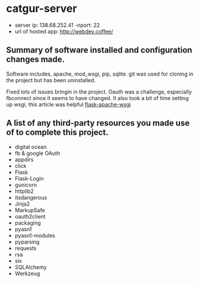 # catgur-server

- server ip: 138.68.252.41
-nport: 22
- url of hosted app: http://webdev.coffee/

## Summary of software installed and configuration changes made.

Software includes, apache, mod_wsgi, pip, sqlite.
git was used for cloning in the project but has been uninstalled.

Fixed lots of issues bringin in the project. Oauth was a challenge, especially fbconnect since it seems to have changed.
It also took a bit of time setting up wsgi, this article was helpful [flask-apache-wsgi](https://www.jakowicz.com/flask-apache-wsgi/)

## A list of any third-party resources you made use of to complete this project.

- digital ocean
- fb & google OAuth
- appdirs
- click
- Flask
- Flask-Login
- gunicorn
- httplib2
- itsdangerous
- Jinja2
- MarkupSafe
- oauth2client
- packaging
- pyasn1
- pyasn1-modules
- pyparsing
- requests
- rsa
- six
- SQLAlchemy
- Werkzeug
